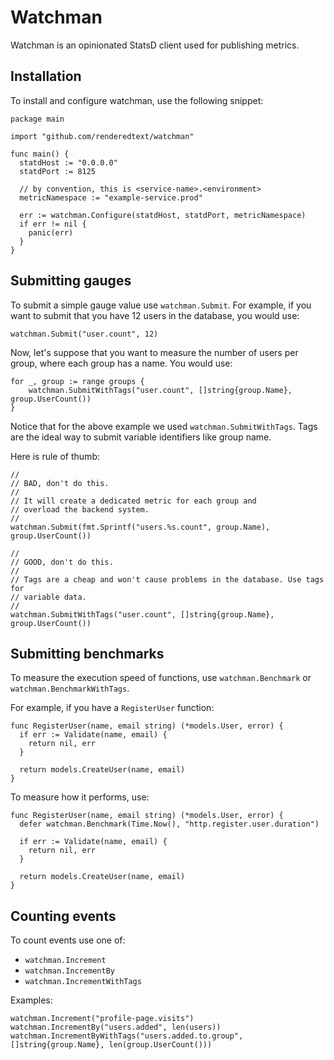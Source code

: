 # Watchman

Watchman is an opinionated StatsD client used for publishing metrics.

## Installation

To install and configure watchman, use the following snippet:

``` golang
package main

import "github.com/renderedtext/watchman"

func main() {
  statdHost := "0.0.0.0"
  statdPort := 8125

  // by convention, this is <service-name>.<environment>
  metricNamespace := "example-service.prod"

  err := watchman.Configure(statdHost, statdPort, metricNamespace)
  if err != nil {
    panic(err)
  }
}
```

## Submitting gauges

To submit a simple gauge value use `watchman.Submit`. For example, if you want
to submit that you have 12 users in the database, you would use:

``` golang
watchman.Submit("user.count", 12)
```

Now, let's suppose that you want to measure the number of users per group, where
each group has a name. You would use:

``` golang
for _, group := range groups {
	watchman.SubmitWithTags("user.count", []string{group.Name}, group.UserCount())
}
```

Notice that for the above example we used `watchman.SubmitWithTags`. Tags are
the ideal way to submit variable identifiers like group name.

Here is rule of thumb:

``` golang
//
// BAD, don't do this.
//
// It will create a dedicated metric for each group and
// overload the backend system.
//
watchman.Submit(fmt.Sprintf("users.%s.count", group.Name), group.UserCount())

//
// GOOD, don't do this.
//
// Tags are a cheap and won't cause problems in the database. Use tags for
// variable data.
//
watchman.SubmitWithTags("user.count", []string{group.Name}, group.UserCount())
```

## Submitting benchmarks

To measure the execution speed of functions, use `watchman.Benchmark` or
`watchman.BenchmarkWithTags`.

For example, if you have a `RegisterUser` function:

``` golang
func RegisterUser(name, email string) (*models.User, error) {
  if err := Validate(name, email) {
    return nil, err
  }

  return models.CreateUser(name, email)
}
```

To measure how it performs, use:

``` golang
func RegisterUser(name, email string) (*models.User, error) {
  defer watchman.Benchmark(Time.Now(), "http.register.user.duration")

  if err := Validate(name, email) {
    return nil, err
  }

  return models.CreateUser(name, email)
}
```

## Counting events

To count events use one of:

- `watchman.Increment`
- `watchman.IncrementBy`
- `watchman.IncrementWithTags`

Examples:

``` golang
watchman.Increment("profile-page.visits")
watchman.IncrementBy("users.added", len(users))
watchman.IncrementByWithTags("users.added.to.group", []string{group.Name}, len(group.UserCount()))
```
